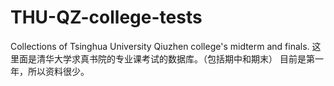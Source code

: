 # THU-QZ-college-tests
Collections of Tsinghua University Qiuzhen college's midterm and finals.
这里面是清华大学求真书院的专业课考试的数据库。（包括期中和期末）
目前是第一年，所以资料很少。
